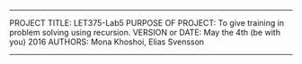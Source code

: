 ------------------------------------------------------------------------
PROJECT TITLE: LET375-Lab5
PURPOSE OF PROJECT: To give training in problem solving using recursion.
VERSION or DATE: May the 4th (be with you) 2016
AUTHORS: Mona Khoshoi, Elias Svensson

------------------------------------------------------------------------

